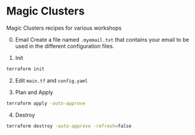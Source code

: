 # Magic Clusters
Magic Clusters recipes for various workshops

0. Email
Create a file named `.myemail.txt` that contains your email to be used in the different configuration files.

1. Init
```bash
terraform init
```

2. Edit `main.tf` and `config.yaml`

3. Plan and Apply
```bash
terraform apply -auto-approve
```

4. Destroy
```bash
terraform destroy -auto-approve -refresh=false
```
